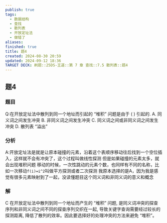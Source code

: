 ```yaml
---
publish: true
tags:
  - 数据结构
  - 查找
  - 散列表
  - 开放定址法
  - 做错了
aliases: 
finished: true
title: 题4
created: 2024-08-30 20:59
updated: 2024-09-12 18:36
TARGET DECK: 刷题::25DS-王道::第 7 章 查找::7.5 散列表::题4
---
```

## 题4
### 题目
Q:在开放定址法中散列到同一个地址而引起的 “堆积” 问题是由于 ( ) 引起的.
A. 同义词之间发生冲突
B. 非同义词之间发生冲突
C. 同义词之间或非同义词之间发生冲突
D. 散列表 “溢出”
### 分析
A:开放定址法是就是让原本碰撞的元素，沿着这个表顺序移动往后找到一个空位插入，这样就不会有冲突了，这个过程叫做线性探测
但是如果碰撞的元素太多，就会出现堆积问题
移动的时候，一次性跳动的元素个数，也同样有不同的名称，比如一次移动`f(i)=i^2`叫做平方探测或者二次探测
我原本选择的是A，因为我是感觉有很多元素映射到了一起，没读懂题目这个同义词和非同义词的意义和概念
### 解
C
在开放定址法中散列到同一个地址而产生的 “堆积” 问题, 是同义词冲突的探查序列和非同义词之间不同的探查序列交织在一起, 导致关键字查询需要经过较长的探测距离, 降低了散列的效率。因此要选择好的处理冲突的方法来避免 “堆积”。


 